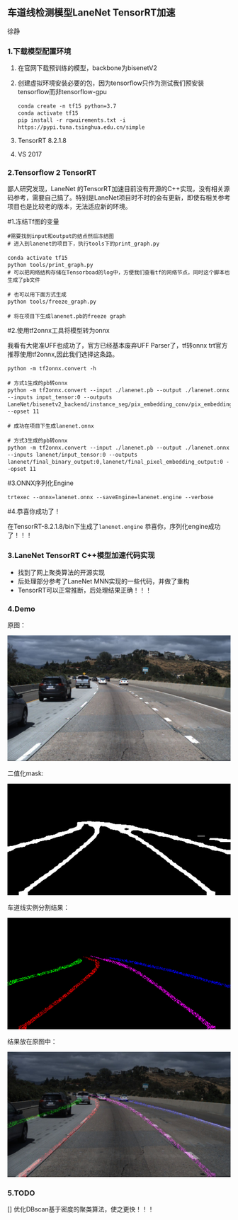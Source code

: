 ## 车道线检测模型LaneNet TensorRT加速

徐静

### 1.下载模型配置环境

1. 在官网下载预训练的模型，backbone为bisenetV2

2. 创建虚拟环境安装必要的包，因为tensorflow只作为测试我们预安装tensorflow而非tensorflow-gpu

   ```shell
   conda create -n tf15 python=3.7
   conda activate tf15
   pip install -r rqwuirements.txt -i https://pypi.tuna.tsinghua.edu.cn/simple
   ```


3. TensorRT 8.2.1.8

4. VS 2017

### 2.Tensorflow 2 TensorRT

鄙人研究发现，LaneNet 的TensorRT加速目前没有开源的C++实现，没有相关源码参考，需要自己搞了。特别是LaneNet项目时不时的会有更新，即使有相关参考项目也是比较老的版本，无法适应新的环境。

#1.冻结Tf图的变量

```shell
#需要找到input和output的结点然后冻结图
# 进入到lanenet的项目下，执行tools下的print_graph.py

conda activate tf15
python tools/print_graph.py
# 可以把网络结构存储在Tensorboad的log中，方便我们查看tf的网络节点，同时这个脚本也生成了pb文件

# 也可以用下面方式生成
python tools/freeze_graph.py

# 将在项目下生成lanenet.pb的freeze graph
```

#2.使用tf2onnx工具将模型转为onnx

我看有大佬准UFF也成功了，官方已经基本废弃UFF Parser了，tf转onnx trt官方推荐使用tf2onnx,因此我们选择这条路。

```shell
python -m tf2onnx.convert -h

# 方式1生成的pb转onnx
python -m tf2onnx.convert --input ./lanenet.pb --output ./lanenet.onnx --inputs input_tensor:0 --outputs LaneNet/bisenetv2_backend/instance_seg/pix_embedding_conv/pix_embedding_conv:0,LaneNet/bisenetv2_backend/binary_seg/ArgMax:0 --opset 11

# 成功在项目下生成lanenet.onnx

# 方式3生成的pb转onnx
python -m tf2onnx.convert --input ./lanenet.pb --output ./lanenet.onnx --inputs lanenet/input_tensor:0 --outputs lanenet/final_binary_output:0,lanenet/final_pixel_embedding_output:0 --opset 11

```

#3.ONNX序列化Engine

```shell
trtexec --onnx=lanenet.onnx --saveEngine=lanenet.engine --verbose
```

#4.恭喜你成功了！

在TensorRT-8.2.1.8/bin下生成了`lanenet.engine` 恭喜你，序列化engine成功了！！！

### 3.LaneNet TensorRT C++模型加速代码实现

+ 找到了网上聚类算法的开源实现
+ 后处理部分参考了LaneNet MNN实现的一些代码，并做了重构
+ TensorRT可以正常推断，后处理结果正确！！！

### 4.Demo

原图：

![](docs/3.jpg)

二值化mask:

![](docs/binary_ret.png)

车道线实例分割结果：

![](docs/instance_ret.png)

结果放在原图中：

![](docs/res.jpg)



### 5.TODO

[] 优化DBscan基于密度的聚类算法，使之更快！！！



